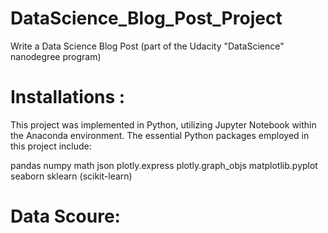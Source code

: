 # DataScience_Blog_Post_Project
Write a Data Science Blog Post (part of the Udacity "DataScience" nanodegree program)

# Installations :
This project was implemented in Python, utilizing Jupyter Notebook within the Anaconda environment. The essential Python packages employed in this project include:

pandas
numpy
math
json
plotly.express
plotly.graph_objs
matplotlib.pyplot
seaborn
sklearn (scikit-learn)

# Data Scoure:

